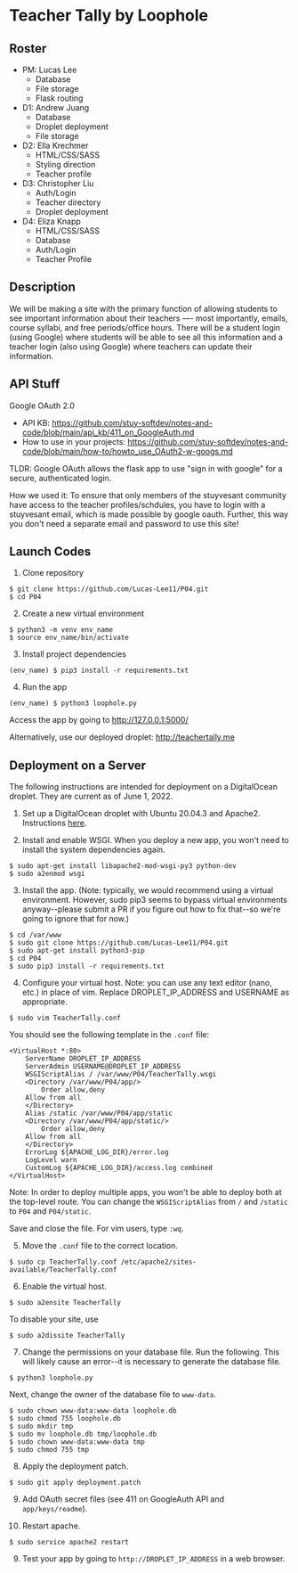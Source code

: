 # Teacher Tally by Loophole
## Roster
- PM: Lucas Lee
    - Database
    - File storage
    - Flask routing
- D1: Andrew Juang
    - Database
    - Droplet deployment
    - File storage
- D2: Ella Krechmer
    - HTML/CSS/SASS
    - Styling direction
    - Teacher profile
- D3: Christopher Liu
    - Auth/Login
    - Teacher directory
    - Droplet deployment
- D4: Eliza Knapp
    - HTML/CSS/SASS
    - Database
    - Auth/Login
    - Teacher Profile

## Description
We will be making a site with the primary function of allowing students to see important information about their teachers —- most importantly, emails, course syllabi, and free periods/office hours. There will be a student login (using Google) where students will be able to see all this information and a teacher login (also using Google) where teachers can update their information.

## API Stuff
Google OAuth 2.0
- API KB: https://github.com/stuy-softdev/notes-and-code/blob/main/api_kb/411_on_GoogleAuth.md 
- How to use in your projects: https://github.com/stuy-softdev/notes-and-code/blob/main/how-to/howto_use_OAuth2-w-googs.md

TLDR: Google OAuth allows the flask app to use "sign in with google" for a secure, authenticated login.

How we used it: To ensure that only members of the stuyvesant community have access to the teacher profiles/schdules, you have to login with a stuyvesant email, which is made possible by google oauth. Further, this way you don't need a separate email and password to use this site!

## Launch Codes
1. Clone repository
```
$ git clone https://github.com/Lucas-Lee11/P04.git
$ cd P04
```

2. Create a new virtual environment
```
$ python3 -m venv env_name
$ source env_name/bin/activate
```

3. Install project dependencies
```
(env_name) $ pip3 install -r requirements.txt
```

4. Run the app
```
(env_name) $ python3 loophole.py
```
Access the app by going to http://127.0.0.1:5000/

Alternatively, use our deployed droplet: http://teachertally.me

## Deployment on a Server
The following instructions are intended for deployment on a DigitalOcean droplet. They are current as of June 1, 2022.
1. Set up a DigitalOcean droplet with Ubuntu 20.04.3 and Apache2. Instructions [here](https://github.com/Clue88/softdev-workshop/tree/main/24_lamp).

2. Install and enable WSGI. When you deploy a new app, you won't need to install the system dependencies again.
```
$ sudo apt-get install libapache2-mod-wsgi-py3 python-dev
$ sudo a2enmod wsgi
```

3. Install the app. (Note: typically, we would recommend using a virtual environment. However, sudo pip3 seems to bypass virtual environments anyway--please submit a PR if you figure out how to fix that--so we're going to ignore that for now.)
```
$ cd /var/www
$ sudo git clone https://github.com/Lucas-Lee11/P04.git
$ sudo apt-get install python3-pip
$ cd P04
$ sudo pip3 install -r requirements.txt
```

4. Configure your virtual host. Note: you can use any text editor (nano, etc.) in place of vim. Replace DROPLET_IP_ADDRESS and USERNAME as appropriate.
```
$ sudo vim TeacherTally.conf
```
You should see the following template in the `.conf` file:
```
<VirtualHost *:80>
    ServerName DROPLET_IP_ADDRESS
    ServerAdmin USERNAME@DROPLET_IP_ADDRESS
    WSGIScriptAlias / /var/www/P04/TeacherTally.wsgi
    <Directory /var/www/P04/app/>
        Order allow,deny
	Allow from all
    </Directory>
    Alias /static /var/www/P04/app/static
    <Directory /var/www/P04/app/static/>
        Order allow,deny
	Allow from all
    </Directory>
    ErrorLog ${APACHE_LOG_DIR}/error.log
    LogLevel warn
    CustomLog ${APACHE_LOG_DIR}/access.log combined
</VirtualHost>
```
Note: In order to deploy multiple apps, you won't be able to deploy both at the top-level route. You can change the `WSGIScriptAlias` from `/` and `/static` to `P04` and `P04/static`.

Save and close the file. For vim users, type `:wq`.

5. Move the `.conf` file to the correct location.
```
$ sudo cp TeacherTally.conf /etc/apache2/sites-available/TeacherTally.conf
```

6. Enable the virtual host.
```
$ sudo a2ensite TeacherTally
```
To disable your site, use
```
$ sudo a2dissite TeacherTally
```

7. Change the permissions on your database file.
Run the following. This will likely cause an error--it is necessary to generate the database file.
```
$ python3 loophole.py
```
Next, change the owner of the database file to `www-data`.
```
$ sudo chown www-data:www-data loophole.db
$ sudo chmod 755 loophole.db
$ sudo mkdir tmp
$ sudo mv loophole.db tmp/loophole.db
$ sudo chown www-data:www-data tmp
$ sudo chmod 755 tmp
```

8. Apply the deployment patch.
```
$ sudo git apply deployment.patch
```

9. Add OAuth secret files (see 411 on GoogleAuth API and `app/keys/readme`).

10. Restart apache.
```
$ sudo service apache2 restart
```

9. Test your app by going to `http://DROPLET_IP_ADDRESS` in a web browser.
